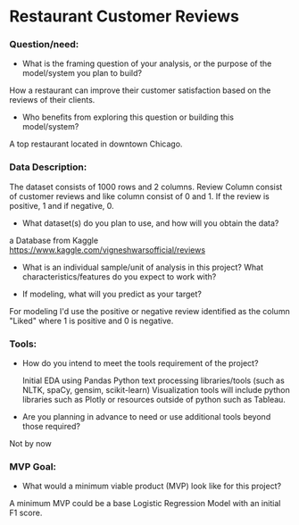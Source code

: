 # Restaurant Customer Reviews

### Question/need:

- What is the framing question of your analysis, or the purpose of the model/system you plan to build?

How a restaurant can improve their customer satisfaction based on the reviews of their clients.

- Who benefits from exploring this question or building this model/system?

A top restaurant located in downtown Chicago.

### Data Description:

The dataset consists of 1000 rows and 2 columns. Review Column consist of customer reviews and like column consist of 0 and 1. If the review is positive, 1 and if negative, 0.

- What dataset(s) do you plan to use, and how will you obtain the data?

a Database from Kaggle https://www.kaggle.com/vigneshwarsofficial/reviews

- What is an individual sample/unit of analysis in this project? What characteristics/features do you expect to work with?

- If modeling, what will you predict as your target?

For modeling I'd use the positive or negative review identified as the column "Liked" where 1 is positive and 0 is negative.

### Tools:

- How do you intend to meet the tools requirement of the project?

  Initial EDA using Pandas
  Python text processing libraries/tools (such as NLTK, spaCy, gensim, scikit-learn)
  Visualization tools will include python libraries such as Plotly or resources outside of python such as Tableau.

- Are you planning in advance to need or use additional tools beyond those required?

Not by now

### MVP Goal:

- What would a minimum viable product (MVP) look like for this project?

A minimum MVP could be a base Logistic Regression Model with an initial F1 score.

